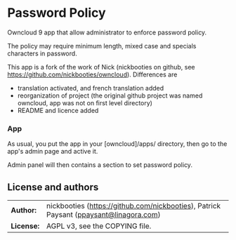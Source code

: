 # Password Policy

Owncloud 9 app that allow administrator to enforce password policy.

The policy may require minimum length, mixed case and specials characters in password.

This app is a fork of the work of Nick (nickbooties on github, see https://github.com/nickbooties/owncloud).
Differences are
* translation activated, and french translation added
* reorganization of project (the original github project was named owncloud, app was not on first level directory)
* README and licence added

### App

As usual, you put the app in your [owncloud]/apps/ directory, then go to the app's admin page and active it.

Admin panel will then contains a section to set password policy.

## License and authors

|                      |                                          |
|:---------------------|:-----------------------------------------|
| **Author:**          | nickbooties (https://github.com/nickbooties), Patrick Paysant (<ppaysant@linagora.com>)
| **License:**         | AGPL v3, see the COPYING file.
